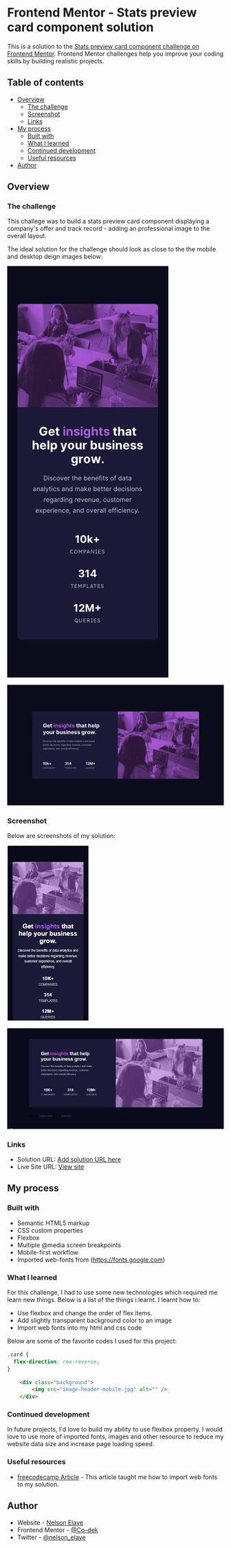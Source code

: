 # Frontend Mentor - Stats preview card component solution

This is a solution to the [Stats preview card component challenge on Frontend Mentor](https://www.frontendmentor.io/challenges/stats-preview-card-component-8JqbgoU62). Frontend Mentor challenges help you improve your coding skills by building realistic projects. 

## Table of contents

- [Overview](#overview)
  - [The challenge](#the-challenge)
  - [Screenshot](#screenshot)
  - [Links](#links)
- [My process](#my-process)
  - [Built with](#built-with)
  - [What I learned](#what-i-learned)
  - [Continued development](#continued-development)
  - [Useful resources](#useful-resources)
- [Author](#author)



## Overview

### The challenge

This challege was to build a stats preview card component displaying a company's offer and track record - adding an professional image to the overall layout.

The ideal solution for the challenge should look as close to the the mobile and desktop deign images below:

![](mobile-design.jpg)

![](desktop-design.jpg)

### Screenshot

Below are screenshots of my solution:

![](mobile.JPG)

![](desktop.JPG)


### Links

- Solution URL: [Add solution URL here](https://your-solution-url.com)
- Live Site URL: [View site](https://co-dek.github.io/stats-preview/)

## My process

### Built with

- Semantic HTML5 markup
- CSS custom properties
- Flexbox
- Multiple @media screen breakpoints
- Mobile-first workflow
- Imported web-fonts from (https://fonts.google.com)
 

### What I learned

For this challenge, I had to use some new technologies which required me learn new things. Below is a list of the things i learnt. 
I learnt how to:

- Use flexbox and change the order of flex items. 
- Add slightly transparent background color to an image
- Import web fonts into my html and css code

Below are some of the favorite codes I used for this project:

``` CSS code to change the order of flex items
.card {
  flex-direction: row-reverse; 
}
```

```html tag to create the image with transparent background color
    <div class="background">
        <img src="image-header-mobile.jpg" alt="" />
    </div>      
```

### Continued development

In future projects, I'd love to build my ability to use flexbox property. I would love to use more of imported fonts, images and other resource to reduce my website data size and increase page loading speed.

### Useful resources

- [freecodecamp Article](https://www.freecodecamp.org/news/how-to-use-google-fonts-in-your-next-web-design-project-e1ad48f1adfa) - This article taught me how to import web fonts to my solution.

## Author

- Website - [Nelson Elaye](https://www.linkedin.com/in/elayenelson)
- Frontend Mentor - [@Co-dek](https://www.frontendmentor.io/profile/Co-dek)
- Twitter - [@nelson_elaye](https://twitter.com/nelson_elaye?t=Xed_e8eBiceMpx8KY7Sfgg&s=09)



